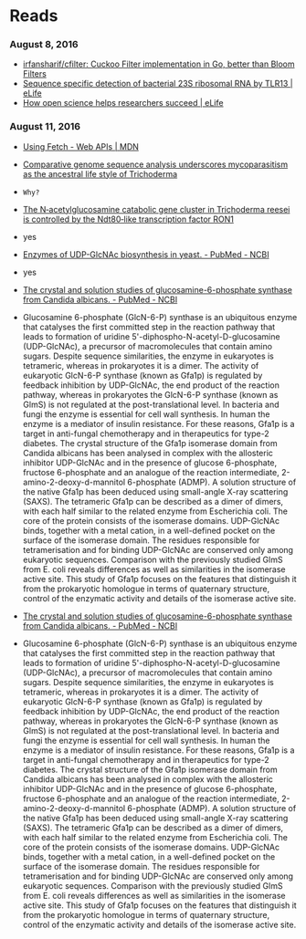 # Reads
### August 8, 2016
- [irfansharif/cfilter: Cuckoo Filter implementation in Go, better than Bloom Filters](https://github.com/irfansharif/cfilter) 
- [Sequence specific detection of bacterial 23S ribosomal RNA by TLR13 | eLife](https://elifesciences.org/content/1/e00102) 
- [How open science helps researchers succeed | eLife](https://elifesciences.org/content/5/e16800) 

### August 11, 2016 
- [Using Fetch - Web APIs | MDN](https://developer.mozilla.org/en-US/docs/Web/API/Fetch_API/Using_Fetch) 
- [Comparative genome sequence analysis underscores mycoparasitism as the ancestral life style of Trichoderma](http://www.ncbi.nlm.nih.gov/pmc/articles/PMC3218866/) 
 -     Why?     
- [The N‐acetylglucosamine catabolic gene cluster in Trichoderma reesei is controlled by the Ndt80‐like transcription factor RON1](http://www.ncbi.nlm.nih.gov/pmc/articles/PMC4950302/) 
 - yes 
- [Enzymes of UDP-GlcNAc biosynthesis in yeast. - PubMed - NCBI](http://www.ncbi.nlm.nih.gov/pubmed/16408321) 
 - yes 
- [The crystal and solution studies of glucosamine-6-phosphate synthase from Candida albicans. - PubMed - NCBI](http://www.ncbi.nlm.nih.gov/pubmed/17681543) 
 - Glucosamine 6-phosphate (GlcN-6-P) synthase is an ubiquitous enzyme that catalyses the first committed step in the reaction pathway that leads to formation of uridine 5'-diphospho-N-acetyl-D-glucosamine (UDP-GlcNAc), a precursor of macromolecules that contain amino sugars. Despite sequence similarities, the enzyme in eukaryotes is tetrameric, whereas in prokaryotes it is a dimer. The activity of eukaryotic GlcN-6-P synthase (known as Gfa1p) is regulated by feedback inhibition by UDP-GlcNAc, the end product of the reaction pathway, whereas in prokaryotes the GlcN-6-P synthase (known as GlmS) is not regulated at the post-translational level. In bacteria and fungi the enzyme is essential for cell wall synthesis. In human the enzyme is a mediator of insulin resistance. For these reasons, Gfa1p is a target in anti-fungal chemotherapy and in therapeutics for type-2 diabetes. The crystal structure of the Gfa1p isomerase domain from Candida albicans has been analysed in complex with the allosteric inhibitor UDP-GlcNAc and in the presence of glucose 6-phosphate, fructose 6-phosphate and an analogue of the reaction intermediate, 2-amino-2-deoxy-d-mannitol 6-phosphate (ADMP). A solution structure of the native Gfa1p has been deduced using small-angle X-ray scattering (SAXS). The tetrameric Gfa1p can be described as a dimer of dimers, with each half similar to the related enzyme from Escherichia coli. The core of the protein consists of the isomerase domains. UDP-GlcNAc binds, together with a metal cation, in a well-defined pocket on the surface of the isomerase domain. The residues responsible for tetramerisation and for binding UDP-GlcNAc are conserved only among eukaryotic sequences. Comparison with the previously studied GlmS from E. coli reveals differences as well as similarities in the isomerase active site. This study of Gfa1p focuses on the features that distinguish it from the prokaryotic homologue in terms of quaternary structure, control of the enzymatic activity and details of the isomerase active site.
 
- [The crystal and solution studies of glucosamine-6-phosphate synthase from Candida albicans. - PubMed - NCBI](http://www.ncbi.nlm.nih.gov/pubmed/17681543) 
 - Glucosamine 6-phosphate (GlcN-6-P) synthase is an ubiquitous enzyme that catalyses the first committed step in the reaction pathway that leads to formation of uridine 5'-diphospho-N-acetyl-D-glucosamine (UDP-GlcNAc), a precursor of macromolecules that contain amino sugars. Despite sequence similarities, the enzyme in eukaryotes is tetrameric, whereas in prokaryotes it is a dimer. The activity of eukaryotic GlcN-6-P synthase (known as Gfa1p) is regulated by feedback inhibition by UDP-GlcNAc, the end product of the reaction pathway, whereas in prokaryotes the GlcN-6-P synthase (known as GlmS) is not regulated at the post-translational level. In bacteria and fungi the enzyme is essential for cell wall synthesis. In human the enzyme is a mediator of insulin resistance. For these reasons, Gfa1p is a target in anti-fungal chemotherapy and in therapeutics for type-2 diabetes. The crystal structure of the Gfa1p isomerase domain from Candida albicans has been analysed in complex with the allosteric inhibitor UDP-GlcNAc and in the presence of glucose 6-phosphate, fructose 6-phosphate and an analogue of the reaction intermediate, 2-amino-2-deoxy-d-mannitol 6-phosphate (ADMP). A solution structure of the native Gfa1p has been deduced using small-angle X-ray scattering (SAXS). The tetrameric Gfa1p can be described as a dimer of dimers, with each half similar to the related enzyme from Escherichia coli. The core of the protein consists of the isomerase domains. UDP-GlcNAc binds, together with a metal cation, in a well-defined pocket on the surface of the isomerase domain. The residues responsible for tetramerisation and for binding UDP-GlcNAc are conserved only among eukaryotic sequences. Comparison with the previously studied GlmS from E. coli reveals differences as well as similarities in the isomerase active site. This study of Gfa1p focuses on the features that distinguish it from the prokaryotic homologue in terms of quaternary structure, control of the enzymatic activity and details of the isomerase active site.
 
